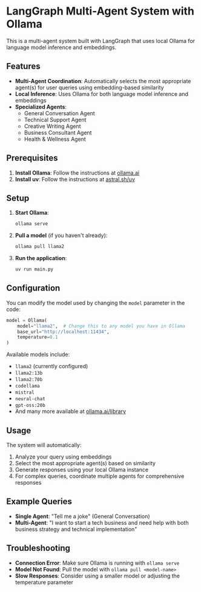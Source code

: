 # LangGraph Multi-Agent System with Ollama

This is a multi-agent system built with LangGraph that uses local Ollama for language model inference and embeddings.

## Features

- **Multi-Agent Coordination**: Automatically selects the most appropriate agent(s) for user queries using embedding-based similarity
- **Local Inference**: Uses Ollama for both language model inference and embeddings
- **Specialized Agents**: 
  - General Conversation Agent
  - Technical Support Agent
  - Creative Writing Agent
  - Business Consultant Agent
  - Health & Wellness Agent

## Prerequisites

1. **Install Ollama**: Follow the instructions at [ollama.ai](https://ollama.ai)
2. **Install uv**: Follow the instructions at [astral.sh/uv](https://astral.sh/uv)

## Setup

1. **Start Ollama**:
   ```bash
   ollama serve
   ```

2. **Pull a model** (if you haven't already):
   ```bash
   ollama pull llama2
   ```

3. **Run the application**:
   ```bash
   uv run main.py
   ```

## Configuration

You can modify the model used by changing the `model` parameter in the code:

```python
model = Ollama(
    model="llama2",  # Change this to any model you have in Ollama
    base_url="http://localhost:11434",
    temperature=0.1
)
```

Available models include:
- `llama2` (currently configured)
- `llama2:13b`
- `llama2:70b`
- `codellama`
- `mistral`
- `neural-chat`
- `gpt-oss:20b`
- And many more available at [ollama.ai/library](https://ollama.ai/library)

## Usage

The system will automatically:
1. Analyze your query using embeddings
2. Select the most appropriate agent(s) based on similarity
3. Generate responses using your local Ollama instance
4. For complex queries, coordinate multiple agents for comprehensive responses

## Example Queries

- **Single Agent**: "Tell me a joke" (General Conversation)
- **Multi-Agent**: "I want to start a tech business and need help with both business strategy and technical implementation"

## Troubleshooting

- **Connection Error**: Make sure Ollama is running with `ollama serve`
- **Model Not Found**: Pull the model with `ollama pull <model-name>`
- **Slow Responses**: Consider using a smaller model or adjusting the temperature parameter 